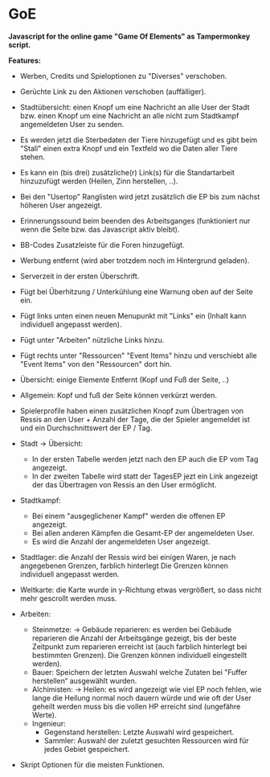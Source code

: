 # GoE
**Javascript for the online game "Game Of Elements" as Tampermonkey script.**

**Features:**
- Werben, Credits und Spieloptionen zu "Diverses" verschoben.
- Gerüchte Link zu den Aktionen verschoben (auffälliger).
- Stadtübersicht: einen Knopf um eine Nachricht an alle User der Stadt bzw. einen Knopf um eine Nachricht an
  alle nicht zum Stadtkampf angemeldeten User zu senden.
- Es werden jetzt die Sterbedaten der Tiere hinzugefügt und es gibt beim "Stall" einen extra   Knopf und ein
  Textfeld wo die Daten aller Tiere stehen.
- Es kann ein (bis drei) zusätzliche(r) Link(s) für die Standartarbeit hinzuzufügt werden (Heilen,
  Zinn herstellen, ..).
- Bei den "Usertop" Ranglisten wird jetzt zusätzlich die EP bis zum nächst höheren User angezeigt.
- Erinnerungssound beim beenden des Arbeitsganges (funktioniert nur wenn die Seite bzw. das Javascript aktiv
  bleibt).
- BB-Codes Zusatzleiste für die Foren hinzugefügt.
- Werbung entfernt (wird aber trotzdem noch im Hintergrund geladen).
- Serverzeit in der ersten Überschrift.
- Fügt bei Überhitzung / Unterkühlung eine Warnung oben auf der Seite ein.
- Fügt links unten einen neuen Menupunkt mit "Links" ein (Inhalt kann individuell angepasst werden).
- Fügt unter "Arbeiten" nützliche Links hinzu.
- Fügt rechts unter "Ressourcen" "Event Items" hinzu und verschiebt alle "Event Items" von den "Ressourcen" dort
  hin.
- Übersicht: einige Elemente Entfernt (Kopf und Fuß der Seite, ..)
- Allgemein: Kopf und fuß der Seite können verkürzt werden.
- Spielerprofile haben einen zusätzlichen Knopf zum Übertragen von Ressis an den User + Anzahl der Tage, die
  der Spieler angemeldet ist und ein Durchschnittswert der EP / Tag.
- Stadt -> Übersicht:
	- In der ersten Tabelle werden jetzt nach den EP auch die EP vom Tag angezeigt.
	- In der zweiten Tabelle wird statt der TagesEP jezt ein Link angezeigt der das Übertragen von Ressis an
	  den User ermöglicht.
- Stadtkampf:
	- Bei einem "ausgeglichener Kampf" werden die offenen EP angezeigt.
	- Bei allen anderen Kämpfen die Gesamt-EP der angemeldeten User.
	- Es wird die Anzahl der angemeldeten User angezeigt.
- Stadtlager: die Anzahl der Ressis wird bei einigen Waren, je nach angegebenen Grenzen, farblich hinterlegt
  Die Grenzen können individuell angepasst werden.
- Weltkarte: die Karte wurde in y-Richtung etwas vergrößert, so dass nicht mehr gescrollt werden muss.
- Arbeiten:
	- Steinmetze: 
		-> Gebäude reparieren: es werden bei Gebäude reparieren die Anzahl der Arbeitsgänge gezeigt, bis der
		   beste Zeitpunkt zum reparieren erreicht ist (auch farblich hinterlegt bei bestimmten Grenzen). Die
		   Grenzen können individuell eingestellt werden).
	- Bauer: Speichern der letzten Auswahl welche Zutaten bei "Fuffer herstellen“ ausgewählt wurden.
	- Alchimisten:
		-> Heilen: es wird angezeigt wie viel EP noch fehlen, wie lange die Heilung normal noch dauern würde
		   und wie oft der User geheilt werden muss bis die vollen HP erreicht sind (ungefähre Werte).
	- Ingenieur:
		- Gegenstand herstellen: Letzte Auswahl wird gespeichert.
		- Sammler: Auswahl der zuletzt gesuchten Ressourcen wird für jedes Gebiet gespeichert.

- Skript Optionen für die meisten Funktionen.
